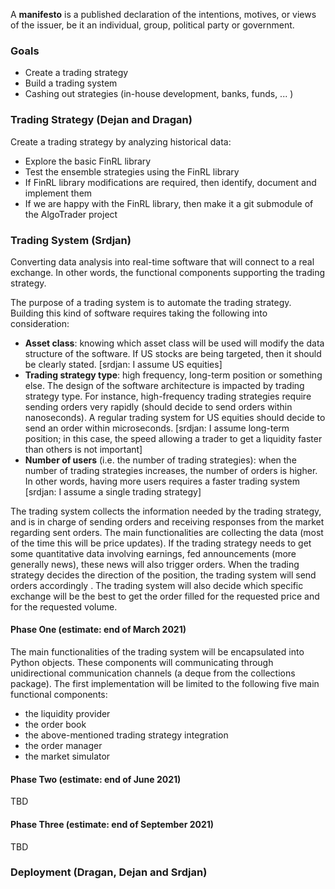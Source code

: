 A **manifesto** is a published declaration of the intentions,  motives, or views of the issuer, be it an individual,  group, political  party or government.

### Goals

- Create a trading strategy
- Build a trading system
- Cashing out strategies (in-house development, banks, funds, ... )



### Trading Strategy (Dejan and Dragan)

Create a trading strategy by analyzing historical data:

- Explore the basic FinRL library
- Test the ensemble strategies using the FinRL library
- If FinRL library modifications are required, then identify, document and implement them 
- If we are happy with the FinRL library, then make it a git submodule of the AlgoTrader project 



### Trading System (Srdjan)

Converting data analysis into real-time software that will connect to a real exchange. In other words, the functional components supporting the trading strategy.

The purpose of a trading system is to automate the trading strategy. Building this kind of software requires taking the following into consideration:

- **Asset class**: knowing which asset class will be used will modify the data structure of the software. If US stocks are being targeted, then it should be clearly stated. [srdjan: I assume US equities]
- **Trading strategy type**: high frequency, long-term position or something else. The design of the software architecture is impacted by trading strategy type. For instance, high-frequency trading strategies require sending orders very rapidly (should decide to send orders within nanoseconds). A regular trading system for US equities should decide to send an order within microseconds.  [srdjan: I assume long-term position; in this case, the speed allowing a trader to get a liquidity faster than others is not important]
- **Number of users** (i.e. the number of trading strategies): when the number of trading strategies increases, the number of orders is higher. In other words, having more users requires a faster trading system [srdjan: I assume a single trading strategy]

The trading system collects the information needed by the trading strategy, and is in charge of sending
orders and receiving responses from the market regarding sent orders. The main functionalities are collecting the data (most of the time this will be price updates). If the trading strategy needs to get some quantitative data involving earnings, fed announcements (more generally news), these news will also trigger orders. When the trading strategy decides the direction of the position, the trading system will send orders accordingly . The trading system will also decide which specific exchange will be the best to
get the order filled for the requested price and for the requested volume.

#### Phase One (estimate: end of March 2021)

The main functionalities of the trading system will be encapsulated into Python objects. These components will communicating through unidirectional communication channels (a deque from the collections package). The first implementation will be limited to the following five main functional components:

- the liquidity provider
- the order book
- the above-mentioned trading strategy integration
- the order manager
- the market simulator



#### Phase Two (estimate: end of June 2021)

TBD 

#### Phase Three (estimate: end of September 2021)

TBD



### Deployment (Dragan, Dejan and Srdjan)

















